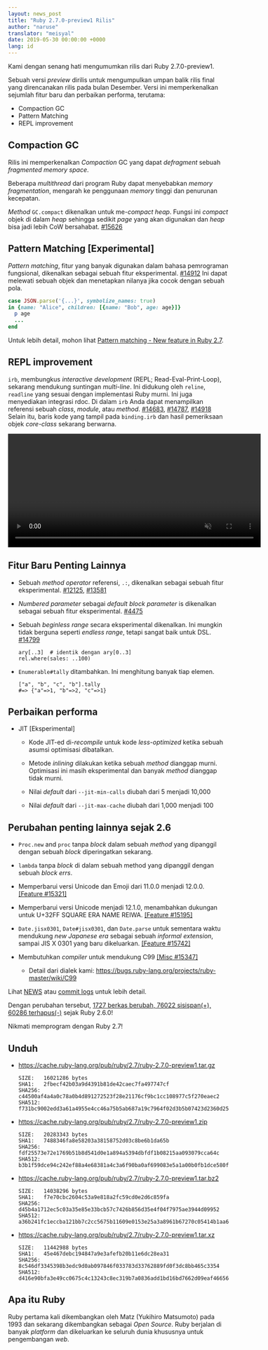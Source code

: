 ```yaml
---
layout: news_post
title: "Ruby 2.7.0-preview1 Rilis"
author: "naruse"
translator: "meisyal"
date: 2019-05-30 00:00:00 +0000
lang: id
---
```


Kami dengan senang hati mengumumkan rilis dari Ruby 2.7.0-preview1.

Sebuah versi *preview* dirilis untuk mengumpulkan umpan balik rilis final yang
direncanakan rilis pada bulan Desember. Versi ini memperkenalkan sejumlah
fitur baru dan perbaikan performa, terutama:

* Compaction GC
* Pattern Matching
* REPL improvement

## Compaction GC

Rilis ini memperkenalkan *Compaction* GC yang dapat *defragment* sebuah
*fragmented memory space*.

Beberapa *multithread* dari program Ruby dapat menyebabkan *memory fragmentation*,
mengarah ke penggunaan *memory* tinggi dan penurunan kecepatan.

*Method* `GC.compact` dikenalkan untuk me-*compact heap*. Fungsi ini *compact*
objek di dalam *heap* sehingga sedikit *page* yang akan digunakan dan *heap*
bisa jadi lebih CoW bersahabat. [#15626](https://bugs.ruby-lang.org/issues/15626)

## Pattern Matching [Experimental]

*Pattern matching*, fitur yang banyak digunakan dalam bahasa pemrograman
fungsional, dikenalkan sebagai sebuah fitur eksperimental. [#14912](https://bugs.ruby-lang.org/issues/14912)
Ini dapat melewati sebuah objek dan menetapkan nilanya jika cocok dengan sebuah
pola.

```ruby
case JSON.parse('{...}', symbolize_names: true)
in {name: "Alice", children: [{name: "Bob", age: age}]}
  p age
  ...
end
```

Untuk lebih detail, mohon lihat [Pattern matching - New feature in Ruby 2.7](https://speakerdeck.com/k_tsj/pattern-matching-new-feature-in-ruby-2-dot-7).

## REPL improvement

`irb`, membungkus *interactive development* (REPL; Read-Eval-Print-Loop),
sekarang mendukung suntingan *multi-line*. Ini didukung oleh `reline`,
`readline` yang sesuai dengan implementasi Ruby murni. Ini juga menyediakan
integrasi rdoc. Di dalam `irb` Anda dapat menampilkan referensi sebuah *class*,
*module*, atau *method*. [#14683](https://bugs.ruby-lang.org/issues/14683), [#14787](https://bugs.ruby-lang.org/issues/14787), [#14918](https://bugs.ruby-lang.org/issues/14918)
Selain itu, baris kode yang tampil pada `binding.irb` dan hasil pemeriksaan
objek *core-class* sekarang berwarna.

<video autoplay="autoplay" controls="controls" muted="muted" width="576" height="259">
  <source src="https://cache.ruby-lang.org/pub/media/irb_improved_with_key_take2.mp4" type="video/mp4">
</video>

## Fitur Baru Penting Lainnya

* Sebuah *method operator* referensi, <code>.:</code>, dikenalkan sebagai sebuah fitur eksperimental.  [#12125]( https://bugs.ruby-lang.org/issues/12125), [#13581]( https://bugs.ruby-lang.org/issues/13581)

* *Numbered parameter* sebagai *default block parameter* is dikenalkan sebagai sebuah fitur eksperimental.  [#4475](https://bugs.ruby-lang.org/issues/4475)

* Sebuah *beginless range* secara eksperimental dikenalkan. Ini mungkin tidak
  berguna seperti *endless range*, tetapi sangat baik untuk DSL. [#14799](https://bugs.ruby-lang.org/issues/14799)

      ary[..3]  # identik dengan ary[0..3]
      rel.where(sales: ..100)

* `Enumerable#tally` ditambahkan. Ini menghitung banyak tiap elemen.

      ["a", "b", "c", "b"].tally
      #=> {"a"=>1, "b"=>2, "c"=>1}

## Perbaikan performa

* JIT [Eksperimental]

  * Kode JIT-ed di-*recompile* untuk kode *less-optimized* ketika sebuah asumsi optimisasi dibatalkan.

  * Metode *inlining* dilakukan ketika sebuah *method* dianggap murni. Optimisasi ini masih eksperimental dan banyak *method* dianggap tidak murni.

  * Nilai *default* dari `--jit-min-calls` diubah dari 5 menjadi 10,000

  * Nilai *default* dari `--jit-max-cache` diubah dari 1,000 menjadi 100

## Perubahan penting lainnya sejak 2.6

* `Proc.new` and `proc` tanpa *block* dalam sebuah *method* yang dipanggil dengan sebuah *block* diperingatkan sekarang.

* `lambda` tanpa *block* di dalam sebuah method yang dipanggil dengan sebuah *block errs*.

* Memperbarui versi Unicode dan Emoji dari 11.0.0 menjadi 12.0.0.  [[Feature #15321]](https://bugs.ruby-lang.org/issues/15321)

* Memperbarui versi Unicode menjadi 12.1.0, menambahkan dukungan untuk U+32FF SQUARE ERA NAME REIWA.  [[Feature #15195]](https://bugs.ruby-lang.org/issues/15195)

* `Date.jisx0301`, `Date#jisx0301`, dan `Date.parse` untuk sementara waktu mendukung *new Japanese era* sebagai sebuah *informal extension*, sampai JIS X 0301 yang baru dikeluarkan.  [[Feature #15742]](https://bugs.ruby-lang.org/issues/15742)

* Membutuhkan *compiler* untuk mendukung C99 [[Misc #15347]](https://bugs.ruby-lang.org/issues/15347)
  * Detail dari dialek kami: <https://bugs.ruby-lang.org/projects/ruby-master/wiki/C99>

Lihat [NEWS](https://github.com/ruby/ruby/blob/v2_7_0_preview1/NEWS) atau
[commit logs](https://github.com/ruby/ruby/compare/v2_6_0...v2_7_0_preview1)
untuk lebih detail.

Dengan perubahan tersebut, [1727 berkas berubah, 76022 sisispan(+), 60286 terhapus(-)](https://github.com/ruby/ruby/compare/v2_6_0...v2_7_0_preview1)
sejak Ruby 2.6.0!

Nikmati memprogram dengan Ruby 2.7!

## Unduh

* <https://cache.ruby-lang.org/pub/ruby/2.7/ruby-2.7.0-preview1.tar.gz>

      SIZE:   16021286 bytes
      SHA1:   2fbecf42b03a9d4391b81de42caec7fa497747cf
      SHA256: c44500af4a4a0c78a0b4d891272523f28e21176cf9bc1cc108977c5f270eaec2
      SHA512: f731bc9002edd3a61a4955e4cc46a75b5ab687a19c7964f02d3b5b07423d2360d25d7be5df340e884ca9945e3954e68e5eb11b209b65b3a687c71a1abc24b91f

* <https://cache.ruby-lang.org/pub/ruby/2.7/ruby-2.7.0-preview1.zip>

      SIZE:   20283343 bytes
      SHA1:   7488346fa8e58203a38158752d03c8be6b1da65b
      SHA256: fdf25573e72e1769b51b8d541d0e1a894a5394dbfdf1b08215aa093079cca64c
      SHA512: b3b1f59dce94c242ef88a4e68381a4c3a6f90ba0af699083e5a1a00b0fb1dce580f057dad25571fe789ac9aa95aa6e9c071ebb330328dc822217ac9ea9fbeb3f

* <https://cache.ruby-lang.org/pub/ruby/2.7/ruby-2.7.0-preview1.tar.bz2>

      SIZE:   14038296 bytes
      SHA1:   f7e70cbc2604c53a9e818a2fc59cd0e2d6c859fa
      SHA256: d45b4a1712ec5c03a35e85e33bcb57c7426b856d35e4f04f7975ae3944d09952
      SHA512: a36b241fc1eccba121bb7c2cc5675b11609e0153e25a3a8961b67270c05414b1aa669ce5d4a5ebe4c6b2328ea2b8f8635fbba046b70de103320b3fdcb3d51248

* <https://cache.ruby-lang.org/pub/ruby/2.7/ruby-2.7.0-preview1.tar.xz>

      SIZE:   11442988 bytes
      SHA1:   45e467debc194847a9e3afefb20b11e6dc28ea31
      SHA256: 8c546df3345398b3edc9d0ab097846f033783d33762889fd0f3dc8bb465c3354
      SHA512: d416e90bfa3e49cc0675c4c13243c8ec319b7a0836add1bd16bd7662d09eaf46656d26e772ef3b097e10779896e643edd8a6e4f885147e3235257736adfdf3b5

## Apa itu Ruby

Ruby pertama kali dikembangkan oleh Matz (Yukihiro Matsumoto) pada 1993 dan
sekarang dikembangkan sebagai *Open Source*. Ruby berjalan di banyak *platform*
dan dikeluarkan ke seluruh dunia khususnya untuk pengembangan *web*.
